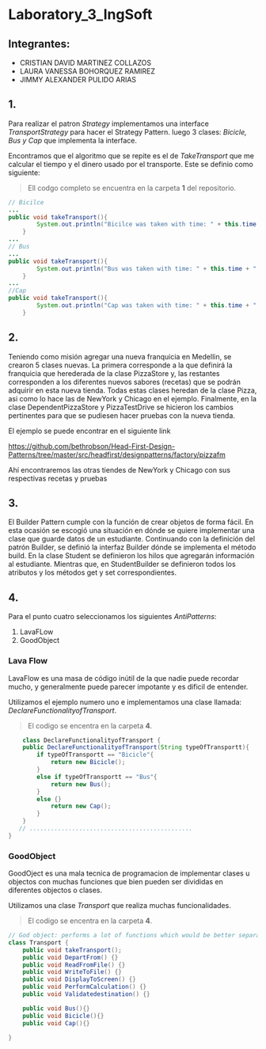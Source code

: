 # Laboratory_3_IngSoft

## Integrantes: 
* CRISTIAN DAVID MARTINEZ COLLAZOS  
* LAURA VANESSA BOHORQUEZ RAMIREZ
* JIMMY ALEXANDER PULIDO ARIAS

## 1. 

Para realizar el patron *Strategy* implementamos una interface *TransportStrategy* para hacer el Strategy Pattern. luego 3 clases: *Bicicle, Bus y Cap* que implementa la interface.  

Encontramos que el algoritmo que se repite es el de *TakeTransport* que me calcular el tiempo y el dinero usado por el transporte. Este se definio como siguiente: 

> Ell codgo completo se encuentra en la carpeta **1** del repositorio. 


```java
// Bicilce 
...
public void takeTransport(){
        System.out.println("Bicilce was taken with time: " + this.time + " and budget: 0%");
    }
...
// Bus 
...
public void takeTransport(){
        System.out.println("Bus was taken with time: " + this.time + " and budget: " + this.cost);
    }
...
//Cap 
public void takeTransport(){
        System.out.println("Cap was taken with time: " + this.time + " and budget: " + this.cost * this.distance);
    }

```

## 2.

Teniendo como misión agregar una nueva franquicia en Medellin, se crearon 5 clases nuevas. La primera corresponde a la que definirá la franquicia que herederada de la clase PizzaStore y, las restantes corresponden a los diferentes nuevos sabores (recetas) que se podrán adquirir en esta nueva tienda. Todas estas clases heredan de la clase Pizza, asi como lo hace las de NewYork y Chicago en el ejemplo. Finalmente, en la clase DependentPizzaStore y PizzaTestDrive se hicieron los cambios pertinentes para que se pudiesen hacer pruebas con la nueva tienda.

El ejemplo se puede encontrar en el siguiente link

https://github.com/bethrobson/Head-First-Design-Patterns/tree/master/src/headfirst/designpatterns/factory/pizzafm

Ahí encontraremos las otras tiendes de NewYork y Chicago con sus respectivas recetas y pruebas

## 3.

El Builder Pattern cumple con la función de crear objetos de forma fácil. En esta ocasión se escogió una situación en dónde se quiere implementar una clase que guarde datos de un estudiante. Continuando con la definición del patrón Builder, se definió la interfaz Builder dónde se implementa el método build. En la clase Student se definieron los hilos que agregarán información al estudiante. Mientras que, en StudentBuilder se definieron todos los atributos y los métodos get y set correspondientes.


## 4. 

Para el punto cuatro seleccionamos los siguientes *AntiPatterns*: 

1. LavaFLow
2. GoodObject

### Lava Flow 

LavaFlow es  una masa de código inútil de la que nadie puede recordar mucho, y generalmente puede parecer impotante y es dificil de entender. 

Utilizamos el ejemplo numero uno e implementamos una clase llamada: *DeclareFunctionalityofTransport*.  

> El codigo se encentra en la carpeta **4**. 

```java 
    class DeclareFunctionalityofTransport { 
    public DeclareFunctionalityofTransport(String typeOfTransportt){
        if typeOfTransportt == "Bicicle"{
            return new Bicicle(); 
        }
        else if typeOfTransportt == "Bus"{
            return new Bus(); 
        }
        else {}
            return new Cap(); 
        }
    }
   // ..............................................
}
```


### GoodObject  

GoodOject es una mala tecnica de programacion de implementar clases u objectos con muchas funciones que bien pueden ser divididas en diferentes objectos o clases. 

Utilizamos una clase *Transport* que realiza muchas funcionalidades. 

> El codigo se encentra en la carpeta **4**. 

```java 
// God object: performs a lot of functions which would be better separated into different objects.
class Transport {
    public void takeTransport();
    public void DepartFrom() {}
    public void ReadFromFile() {}
    public void WriteToFile() {}
    public void DisplayToScreen() {}
    public void PerformCalculation() {}
    public void Validatedestination() {}

    public void Bus(){}
    public void Bicicle(){}
    public void Cap(){}

}
```
